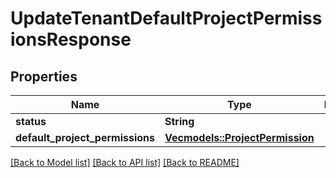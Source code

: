 # UpdateTenantDefaultProjectPermissionsResponse

## Properties

Name | Type | Description | Notes
------------ | ------------- | ------------- | -------------
**status** | **String** |  | 
**default_project_permissions** | [**Vec<models::ProjectPermission>**](ProjectPermission.md) |  | 

[[Back to Model list]](../README.md#documentation-for-models) [[Back to API list]](../README.md#documentation-for-api-endpoints) [[Back to README]](../README.md)


